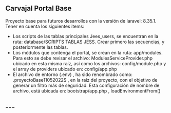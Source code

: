 
## Carvajal Portal Base

<p>
    Proyecto base para futuros desarrollos con la versión de laravel: 8.35.1.
    Tener en cuenta los siguientes items:
</p>
<ul>
<li>Los scripts de las tablas principales Jees_users, se encuentran en la ruta: database/SCRIPTS TABLAS JESS. Crear primero las secuencias, y posteriormente las tablas. </li>
<li>Los módulos que contenga el portal, se crean en la ruta: app/modules. Para esto se debe revisar el archivo: ModulesServiceProvider.php ubicado en esta misma raíz, así como los archivos: config/module.php y el array de providers ubicado en: config/app.php</li>
<li>El archivo de entorno (.env) , ha sido renombrado como: .proyectoBase11052022$ , en la raíz del proyecto, con el objetivo de generar un filtro más de seguridad. Esta configuración de nombre de archivo, está ubicada en: bootstrap/app.php , loadEnvironmentFrom() </li>
</ul>

## ---

